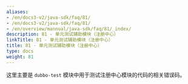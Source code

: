 ```yaml
---
aliases:
- /en/docs3-v2/java-sdk/faq/81/
- /en/docs3-v2/java-sdk/faq/81/
- /en/overview/mannual/java-sdk/faq/81/_index/
description: 81 - 单元测试辅助模块（注册中心）
linkTitle: 81 - 单元测试辅助模块（注册中心）
title: 81 - 单元测试辅助模块（注册中心）
type: docs
weight: 81
---
```







这里主要是 `dubbo-test` 模块中用于测试注册中心模块的代码的相关错误码。
